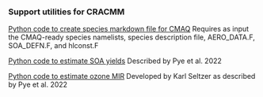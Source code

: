 ### Support utilities for CRACMM

[Python code to create species markdown file for CMAQ](markdown_metadata.py)
Requires as input the CMAQ-ready species namelists, species description file, AERO_DATA.F, SOA_DEFN.F, and hlconst.F

[Python code to estimate SOA yields](soa_yields.py)
Described by Pye et al. 2022

[Python code to estimate ozone MIR](mir_estimates.py)
Developed by Karl Seltzer as described by Pye et al. 2022
